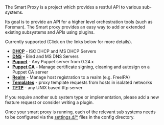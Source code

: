 
The Smart Proxy is a project which provides a restful API to various sub-systems.

Its goal is to provide an API for a higher level orchestration tools (such as Foreman).
The Smart proxy provides an easy way to add or extended existing subsystems and APIs using plugins.

Currently supported (Click on the links below for more details).

* [**DHCP**](manuals/{{page.version}}/index.html#4.3.4DHCP) - ISC DHCP and MS DHCP Servers
* [**DNS**](manuals/{{page.version}}/index.html#4.3.5DNS) - Bind and MS DNS Servers
* [**Puppet**](manuals/{{page.version}}/index.html#4.3.6Puppet) - Any Puppet server from 0.24.x
* [**Puppet CA**](manuals/{{page.version}}/index.html#4.3.7PuppetCA) - Manage certificate signing, cleaning and autosign on a Puppet CA server
* [**Realm**](manuals/{{page.version}}/index.html#4.3.8Realm) - Manage host registration to a realm (e.g. FreeIPA)
* [**Templates**](manuals/{{page.version}}/index.html#4.3.12Templates) - proxy template requests from hosts in isolated networks
* [**TFTP**](manuals/{{page.version}}/index.html#4.3.9TFTP) - any UNIX based tftp server

If you require another sub system type or implementation, please add a new feature request or consider writing a plugin.

Once your smart proxy is running, each of the relevant sub systems needs to be configured via the [settings.d/*](manuals/{{page.version}}/index.html#4.3.2SmartProxySettings) files in the config directory.

<!---[API](#) Reference -->

<!---[Release Notes](#) -->

<!---[Known Issues](#)-->
